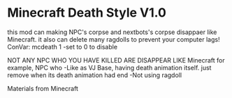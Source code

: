 # Minecraft Death Style V1.0
this mod can making NPC's corpse and nextbots's corpse disappaer like Minecraft. it also can delete many ragdolls to prevent your computer lags!
ConVar:
mcdeath 1 -set to 0 to disable

NOT ANY NPC WHO YOU HAVE KILLED ARE DISAPPEAR LIKE Minecraft
for example, NPC who
-Like as VJ Base, having death animation itself. just remove when its death animation had end
-Not using ragdoll

Materials from Minecraft
